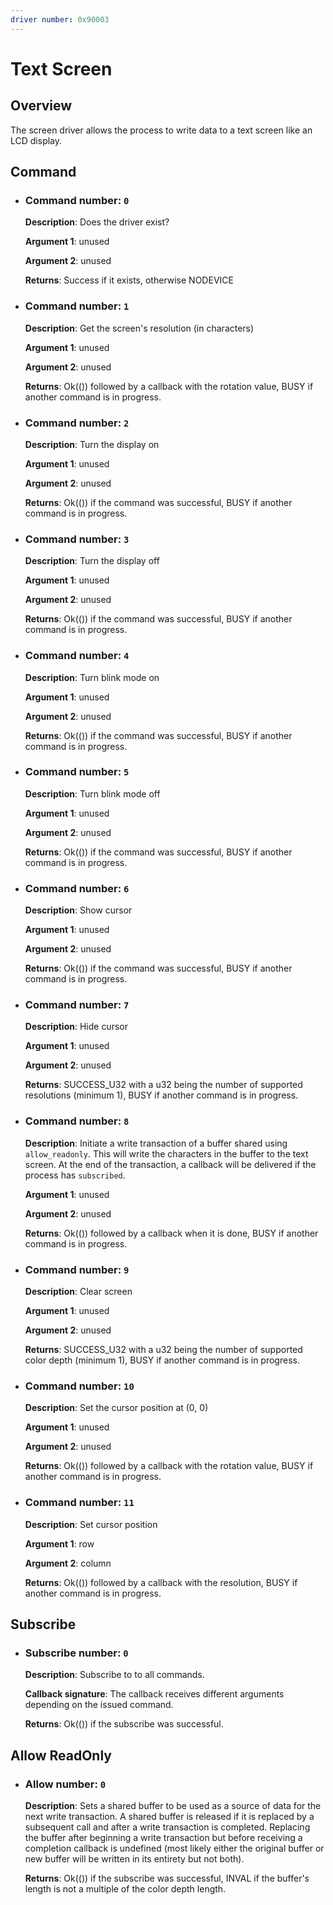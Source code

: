 ```yaml
---
driver number: 0x90003
---
```


# Text Screen

## Overview

The screen driver allows the process to write data to a text 
screen like an LCD display.

## Command

  * ### Command number: `0`

    **Description**: Does the driver exist?

    **Argument 1**: unused

    **Argument 2**: unused

    **Returns**: Success if it exists, otherwise NODEVICE

  * ### Command number: `1` 

    **Description**: Get the screen's resolution (in characters)

    **Argument 1**: unused

    **Argument 2**: unused

    **Returns**: Ok(()) followed by a callback with the rotation value, BUSY if another command is in progress.

  * ### Command number: `2`

    **Description**: Turn the display on

    **Argument 1**: unused

    **Argument 2**: unused

    **Returns**: Ok(()) if the command was successful, BUSY if another command is in progress.

  * ### Command number: `3`

    **Description**: Turn the display off

    **Argument 1**: unused

    **Argument 2**: unused

    **Returns**: Ok(()) if the command was successful, BUSY if another command is in progress.

  * ### Command number: `4`

    **Description**: Turn blink mode on

    **Argument 1**: unused

    **Argument 2**: unused

    **Returns**: Ok(()) if the command was successful, BUSY if another command is in progress.

  * ### Command number: `5`

    **Description**: Turn blink mode off

    **Argument 1**: unused

    **Argument 2**: unused

    **Returns**: Ok(()) if the command was successful, BUSY if another command is in progress.
  
  * ### Command number: `6`

    **Description**: Show cursor

    **Argument 1**: unused

    **Argument 2**: unused

    **Returns**: Ok(()) if the command was successful, BUSY if another command is in progress.

  * ### Command number: `7` 

    **Description**: Hide cursor

    **Argument 1**: unused

    **Argument 2**: unused

    **Returns**: SUCCESS_U32 with a u32 being the number of supported resolutions (minimum 1), BUSY if another command is in progress.

  * ### Command number: `8` 

    **Description**: Initiate a write transaction of a buffer shared using `allow_readonly`. This will write the characters in the
    buffer to the text screen.
    At the end of the transaction, a callback will be delivered if the process
    has `subscribed`.

    **Argument 1**: unused

    **Argument 2**: unused

    **Returns**: Ok(()) followed by a callback when it is done, BUSY if another command is in progress.
  
  * ### Command number: `9` 

    **Description**: Clear screen

    **Argument 1**: unused

    **Argument 2**: unused

    **Returns**: SUCCESS_U32 with a u32 being the number of supported color depth (minimum 1), BUSY if another command is in progress.

  * ### Command number: `10` 

    **Description**: Set the cursor position at (0, 0)

    **Argument 1**: unused

    **Argument 2**: unused

    **Returns**: Ok(()) followed by a callback with the rotation value, BUSY if another command is in progress.

  * ### Command number: `11` 

    **Description**: Set cursor position

    **Argument 1**: row

    **Argument 2**: column

    **Returns**: Ok(()) followed by a callback with the resolution, BUSY if another command is in progress.

## Subscribe

  * ### Subscribe number: `0`

    **Description**: Subscribe to to all commands.

    **Callback signature**: The callback receives different arguments 
    depending on the issued command.

    **Returns**: Ok(()) if the subscribe was successful.

## Allow ReadOnly

  * ### Allow number: `0`

    **Description**: Sets a shared buffer to be used as a source of data for
    the next write transaction. A shared buffer is released if it is replaced
    by a subsequent call and after a write transaction is completed. Replacing
    the buffer after beginning a write transaction but before receiving a
    completion callback is undefined (most likely either the original buffer or
    new buffer will be written in its entirety but not both).

    **Returns**: Ok(()) if the subscribe was successful, INVAL if the buffer's length is not a multiple of the color depth length. 


